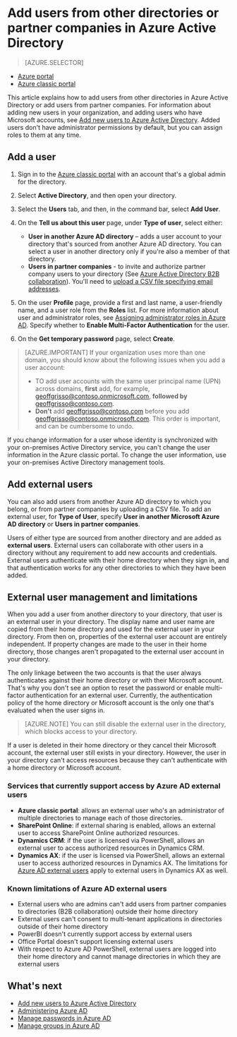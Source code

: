 <properties
	pageTitle="Add users from other directories or partner companies in Azure Active Directory | Microsoft Azure"
	description="Explains how to add users or change user information in Azure Active Directory, including external and guest users."
	services="active-directory"
	documentationCenter=""
	authors="curtand"
	manager="femila"
	editor=""/>

<tags
	ms.service="active-directory"
	ms.workload="identity"
	ms.tgt_pltfrm="na"
	ms.devlang="na"
	ms.topic="get-started-article"
	ms.date="09/22/2016"
	ms.author="curtand"/>

# Add users from other directories or partner companies in Azure Active Directory

> [AZURE.SELECTOR]
- [Azure portal](active-directory-users-create-external-azure-portal.md)
- [Azure classic portal](active-directory-create-users-external.md)

This article explains how to add users from other directories in Azure Active Directory or add users from partner companies. For information about adding new users in your organization, and adding users who have Microsoft accounts, see [Add new users to Azure Active Directory](active-directory-create-users.md). Added users don't have administrator permissions by default, but you can assign roles to them at any time.

## Add a user

1. Sign in to the [Azure classic portal](https://manage.windowsazure.com) with an account that's a global admin for the directory.

2. Select **Active Directory**, and then open your directory.

3. Select the **Users** tab, and then, in the command bar, select **Add User**.

4. On the **Tell us about this user** page, under **Type of user**, select either:

	- **User in another Azure AD directory** – adds a user account to your directory that's sourced from another Azure AD directory. You can select a user in another directory only if you're also a member of that directory.
	- **Users in partner companies** - to invite and authorize partner company users to your directory (See [Azure Active Directory B2B collaboration](active-directory-b2b-what-is-azure-ad-b2b.md)). You'll need to [upload a CSV file specifying email addresses](active-directory-b2b-references-csv-file-format.md).

6. On the user **Profile** page, provide a first and last name, a user-friendly name, and a user role from the **Roles** list. For more information about user and administrator roles, see [Assigning administrator roles in Azure AD](active-directory-assign-admin-roles.md). Specify whether to **Enable Multi-Factor Authentication** for the user.

7. On the **Get temporary password** page, select **Create**.

> [AZURE.IMPORTANT] If your organization uses more than one domain, you should know about the following issues when you add a user account:
>
> - TO add user accounts with the same user principal name (UPN) across domains, **first** add, for example, geoffgrisso@contoso.onmicrosoft.com, **followed by** geoffgrisso@contoso.com.
> - **Don't** add geoffgrisso@contoso.com before you add geoffgrisso@contoso.onmicrosoft.com. This order is important, and can be cumbersome to undo.

If you change information for a user whose identity is synchronized with your on-premises Active Directory service, you can't change the user information in the Azure classic portal. To change the user information, use your on-premises Active Directory management tools.

## Add external users

You can also add users from another Azure AD directory to which you belong, or from partner companies by uploading a CSV file. To add an external user, for **Type of User**, specify **User in another Microsoft Azure AD directory** or **Users in partner companies**.

Users of either type are sourced from another directory and are added as **external users**. External users can collaborate with other users in a directory without any requirement to add new accounts and credentials. External users authenticate with their home directory when they sign in, and that authentication works for any other directories to which they have been added.

## External user management and limitations

When you add a user from another directory to your directory, that user is an external user in your directory. The display name and user name are copied from their home directory and used for the external user in your directory. From then on, properties of the external user account are entirely independent. If property changes are made to the user in their home directory, those changes aren't propagated to the external user account in your directory.

The only linkage between the two accounts is that the user always authenticates against their home directory or with their Microsoft account. That's why you don't see an option to reset the password or enable multi-factor authentication for an external user. Currently, the authentication policy of the home directory or Microsoft account is the only one that's evaluated when the user signs in.

> [AZURE.NOTE]
> You can still disable the external user in the directory, which blocks access to your directory.

If a user is deleted in their home directory or they cancel their Microsoft account, the external user still exists in your directory. However, the user in your directory can't access resources because they can't authenticate with a home directory or Microsoft account.

### Services that currently support access by Azure AD external users

- **Azure classic portal**: allows an external user who's an administrator of multiple directories to manage each of those directories.
- **SharePoint Online**: if external sharing is enabled, allows an external user to access SharePoint Online authorized resources.
- **Dynamics CRM**: if the user is licensed via PowerShell, allows an external user to access authorized resources in Dynamics CRM.
- **Dynamics AX**: if the user is licensed via PowerShell, allows an external user to access authorized resources in Dynamics AX. The limitations for [Azure AD external users](#known-limitations-of-azure-ad-external-users) apply to external users in Dynamics AX as well.

### Known limitations of Azure AD external users

- External users who are admins can't add users from partner companies to directories (B2B collaboration) outside their home directory
- External users can't consent to multi-tenant applications in directories outside of their home directory
- PowerBI doesn't currently support access by external users
- Office Portal doesn't support licensing external users
- With respect to Azure AD PowerShell, external users are logged into their home directory and cannot manage directories in which they are external users


## What's next

- [Add new users to Azure Active Directory](active-directory-create-users.md)
- [Administering Azure AD](active-directory-administer.md)
- [Manage passwords in Azure AD](active-directory-manage-passwords.md)
- [Manage groups in Azure AD](active-directory-manage-groups.md)
